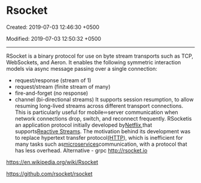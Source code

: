 # Rsocket

Created: 2019-07-03 12:46:30 +0500

Modified: 2019-07-03 12:50:32 +0500

---

RSocket is a binary protocol for use on byte stream transports such as TCP, WebSockets, and Aeron.
It enables the following symmetric interaction models via async message passing over a single connection:

- request/response (stream of 1)
- request/stream (finite stream of many)
- fire-and-forget (no response)
- channel (bi-directional streams)
It supports session resumption, to allow resuming long-lived streams across different transport connections. This is particularly useful for mobile⬄server communication when network connections drop, switch, and reconnect frequently.
RSocketis an application protocol initially developed by[Netflix](https://en.wikipedia.org/wiki/Netflix),that supports[Reactive Streams](https://en.wikipedia.org/wiki/Reactive_Streams). The motivation behind its development was to replace hypertext transfer protocol[(HTTP](https://en.wikipedia.org/wiki/HTTP)), which is inefficient for many tasks such as[microservices](https://en.wikipedia.org/wiki/Microservice)communication, with a protocol that has less overhead.
Alternative - grpc
<http://rsocket.io>

<https://en.wikipedia.org/wiki/Rsocket>

<https://github.com/rsocket/rsocket>
